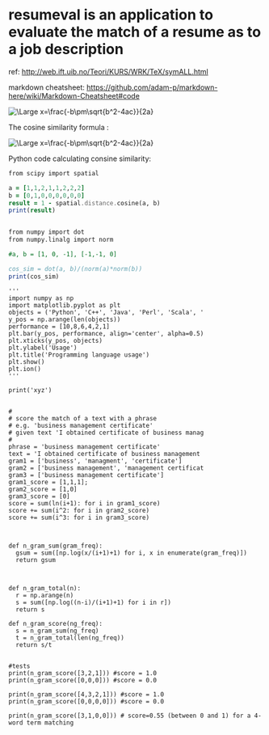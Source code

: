 # resumeval is an application to evaluate the match of a resume as to a job description



ref:
http://web.ift.uib.no/Teori/KURS/WRK/TeX/symALL.html

markdown cheatsheet:
https://github.com/adam-p/markdown-here/wiki/Markdown-Cheatsheet#code

<img src="https://latex.codecogs.com/svg.latex?\Large&space;x=\frac{-b\pm\sqrt{b^2-4ac}}{2a}" title="\Large x=\frac{-b\pm\sqrt{b^2-4ac}}{2a}" />



The cosine similarity formula :

<img src="https://latex.codecogs.com/svg.latex?\Large&space;cos(\theta)=\frac{\sum{A.B}}{\sqrt{\sum{A^2}}{\sqrt{\sum{B^2}}}}" title="\Large x=\frac{-b\pm\sqrt{b^2-4ac}}{2a}" />

Python code calculating consine similarity: 

``` for python
from scipy import spatial

a = [1,1,2,1,1,2,2,2]
b = [0,1,0,0,0,0,0,0]
result = 1 - spatial.distance.cosine(a, b)
print(result)


from numpy import dot
from numpy.linalg import norm

#a, b = [1, 0, -1], [-1,-1, 0]

cos_sim = dot(a, b)/(norm(a)*norm(b))
print(cos_sim)
```


```
'''
import numpy as np
import matplotlib.pyplot as plt
objects = ('Python', 'C++', 'Java', 'Perl', 'Scala', '
y_pos = np.arange(len(objects))
performance = [10,8,6,4,2,1]
plt.bar(y_pos, performance, align='center', alpha=0.5)
plt.xticks(y_pos, objects)
plt.ylabel('Usage')
plt.title('Programming language usage')
plt.show()
plt.ion()
'''

print('xyz')


#
# score the match of a text with a phrase  
# e.g. 'business management certificate'
# given text 'I obtained certificate of business manag
#
phrase = 'business management certificate'
text = 'I obtained certificate of business management 
gram1 = ['business', 'managment', 'certificate']
gram2 = ['business management', 'management certificat
gram3 = ['business management certificate']
gram1_score = [1,1,1];
gram2_score = [1,0]
gram3_score = [0]
score = sum(ln(i+1): for i in gram1_score)
score += sum(i^2: for i in gram2_score)
score += sum(i^3: for i in gram3_score)

```

```


def n_gram_sum(gram_freq):
  gsum = sum([np.log(x/(i+1)+1) for i, x in enumerate(gram_freq)])
  return gsum



def n_gram_total(n):
  r = np.arange(n)
  s = sum([np.log((n-i)/(i+1)+1) for i in r])
  return s

def n_gram_score(ng_freq):
  s = n_gram_sum(ng_freq)
  t = n_gram_total(len(ng_freq))
  return s/t


#tests
print(n_gram_score([3,2,1])) #score = 1.0
print(n_gram_score([0,0,0])) #score = 0.0

print(n_gram_score([4,3,2,1])) #score = 1.0
print(n_gram_score([0,0,0,0])) #score = 0.0

print(n_gram_score([3,1,0,0])) # score=0.55 (between 0 and 1) for a 4-word term matching



```
